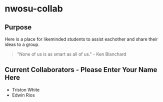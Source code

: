 # nwosu-collab

## Purpose
Here is a place for likeminded students to assist eachother and share their ideas to a group. 
> "None of us is as smart as all of us." - Ken Blanchard 


## Current Collaborators - Please Enter Your Name Here
- Triston White
- Edwin Rios 




